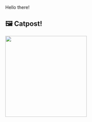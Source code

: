 Hello there!



## 🖼️ Catpost!

<sub>
    <img src="https://cdn2.thecatapi.com/images/c2h.jpg" height="256">
</sub>

